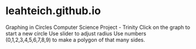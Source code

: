 # leahteich.github.io
Graphing in Circles
Computer Science Project - Trinity
Click on the graph to start a new circle
Use slider to adjust radius
Use numbers (0,1,2,3,4,5,6,7,8,9) to make a polygon of that many sides. 
